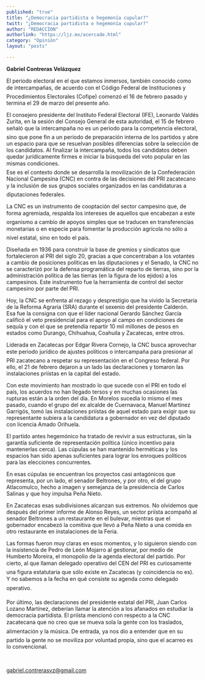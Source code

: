 ```yaml
---
published: "true"
title: "¿Democracia partidista o hegemonía cupular?"
twitt: "¿Democracia partidista o hegemonía cupular?"
author: "REDACCION"
authorlink: "https://ljz.mx/acercade.html"
category: "Opinión"
layout: "posts"

---
```


**Gabriel Contreras Velázquez**

El periodo electoral en el que estamos inmersos, también conocido como de intercampañas, de acuerdo con el Código Federal de Instituciones y Procedimientos Electorales (Cofipe) comenzó el 16 de febrero pasado y termina el 29 de marzo del presente año.

El consejero presidente del Instituto Federal Electoral (IFE), Leonardo Valdés Zurita, en la sesión del Consejo General de esta autoridad, el 15 de febrero señaló que la intercampaña no es un periodo para la competencia electoral, sino que pone fin a un periodo de preparación interna de los partidos y abre un espacio para que se resuelvan posibles diferencias sobre la selección de los candidatos. Al finalizar la intercampaña, todos los candidatos deben quedar jurídicamente firmes e iniciar la búsqueda del voto popular en las mismas condiciones.  
Ese es el contexto donde se desarrolla la movilización de la Confederación Nacional Campesina (CNC) en contra de las decisiones del PRI zacatecano y la inclusión de sus grupos sociales organizados en las candidaturas a diputaciones federales.

La CNC es un instrumento de cooptación del sector campesino que, de forma agremiada, respalda los intereses de aquellos que encabezan a este organismo a cambio de apoyos simples que se traducen en transferencias monetarias o en especie para fomentar la producción agrícola no sólo a nivel estatal, sino en todo el país.

Diseñada en 1936 para construir la base de gremios y sindicatos que fortalecieron al PRI del siglo 20, gracias a que concentraban a los votantes a cambio de posiciones políticas en las diputaciones y el Senado, la CNC no se caracterizó por la defensa programática del reparto de tierras, sino por la administración política de las tierras (en la figura de los ejidos) a los campesinos. Este instrumento fue la herramienta de control del sector campesino por parte del PRI.

Hoy, la CNC se enfrenta al rezago y desprestigio que ha vivido la Secretaría de la Reforma Agraria (SRA) durante el sexenio del presidente Calderón. Esa fue la consigna con que el líder nacional Gerardo Sánchez García calificó el veto presidencial para el apoyo al campo en condiciones de sequía y con el que se pretendía repartir 10 mil millones de pesos en estados como Durango, Chihuahua, Coahuila y Zacatecas, entre otros.

Liderada en Zacatecas por Edgar Rivera Cornejo, la CNC busca aprovechar este periodo jurídico de ajustes políticos o intercampaña para presionar al PRI zacatecano a respetar su representación en el Congreso federal. Por ello, el 21 de febrero dejaron a un lado las declaraciones y tomaron las instalaciones priístas en la capital del estado.

Con este movimiento han mostrado lo que sucede con el PRI en todo el país, los acuerdos no han llegado tersos y en muchas ocasiones las rupturas están a la orden del día. En Morelos sucedía lo mismo el mes pasado, cuando el grupo del ex alcalde de Cuernavaca, Manuel Martínez Garrigós, tomó las instalaciones priístas de aquel estado para exigir que su representante subiera a la candidatura a gobernador en vez del diputado con licencia Amado Orihuela.

El partido antes hegemónico ha tratado de revivir a sus estructuras, sin la garantía suficiente de representación política (único incentivo para mantenerlas cerca). Las cúpulas se han mantenido herméticas y los espacios han sido apenas suficientes para lograr los enroques políticos para las elecciones concurrentes.

En esas cúpulas se encuentran los proyectos casi antagónicos que representa, por un lado, el senador Beltrones, y por otro, el del grupo Atlacomulco, hecho a imagen y semejanza de la presidencia de Carlos Salinas y que hoy impulsa Peña Nieto.

En Zacatecas esas subdivisiones alcanzan sus extremos. No olvidemos que después del primer informe de Alonso Reyes, un sector priísta acompañó al senador Beltrones a un restaurante en el bulevar, mientras que el gobernador encabezó la comitiva que llevó a Peña Nieto a una comida en otro restaurante en instalaciones de la Feria.

Las formas fueron muy claras en esos momentos, y lo siguieron siendo con la insistencia de Pedro de León Mojarro al gestionar, por medio de Humberto Moreira, el monopolio de la agenda electoral del partido. Por cierto, al que llaman delegado operativo del CEN del PRI es curiosamente una figura estatutaria que sólo existe en Zacatecas (y coincidencia no es). Y no sabemos a la fecha en qué consiste su agenda como delegado operativo.

Por último, las declaraciones del presidente estatal del PRI, Juan Carlos Lozano Martínez, deberían llamar la atención a los afanados en estudiar la democracia partidista. El priísta mencionó con respecto a la CNC zacatecana que no creo que se mueva sola la gente con los traslados, alimentación y la música. De entrada, ya nos dio a entender que en su partido la gente no se moviliza por voluntad propia, sino que el acarreo es lo convencional.

 

gabriel.contrerasvz@gmail.com
